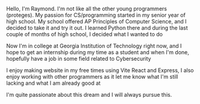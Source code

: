 Hello, I'm Raymond. I'm not like all the other young programmers (proteges). My passion for CS/programming started in my senior year of high school. 
My school offered AP Principles of Computer Science, and I decided to take it and try it out. I learned Python there and during the last couple of months of high school, I decided what I wanted to do

Now I'm in college at Georgia Institution of Technology right now, and I hope to get an internship during my time as a student and when I'm done, hopefully have a job in some field related to Cybersecurity

I enjoy making website in my free times using Vite React and Express, I also enjoy working with other programmers as it let me know what I'm still lacking and what I am already good at

I'm quite passionate about this dream and I will always pursue this.
